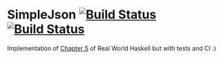 # SimpleJson [![Build Status](https://travis-ci.org/Asalle/hammer.svg?branch=master)](https://travis-ci.org/Asalle/hammer) [![Build Status](https://travis-ci.org/Asalle/hammer.svg?branch=develop)](https://travis-ci.org/Asalle/hammer)
Implementation of [Chapter 5](http://book.realworldhaskell.org/read/writing-a-library-working-with-json-data.html) of Real World Haskell but with tests and CI :)
